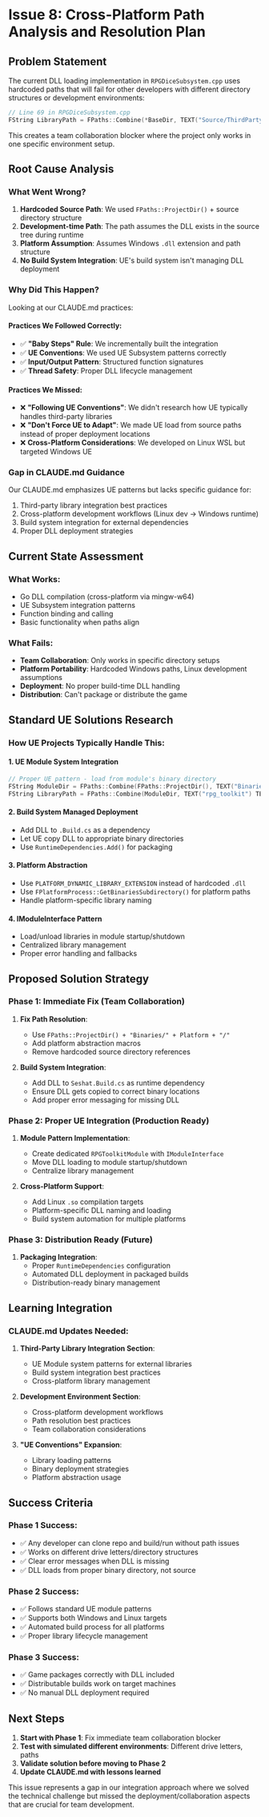 # Issue 8: Cross-Platform Path Analysis and Resolution Plan

## Problem Statement

The current DLL loading implementation in `RPGDiceSubsystem.cpp` uses hardcoded paths that will fail for other developers with different directory structures or development environments:

```cpp
// Line 69 in RPGDiceSubsystem.cpp
FString LibraryPath = FPaths::Combine(*BaseDir, TEXT("Source/ThirdParty/RPGToolkit/rpg_toolkit.dll"));
```

This creates a team collaboration blocker where the project only works in one specific environment setup.

## Root Cause Analysis

### What Went Wrong?
1. **Hardcoded Source Path**: We used `FPaths::ProjectDir()` + source directory structure
2. **Development-time Path**: The path assumes the DLL exists in the source tree during runtime
3. **Platform Assumption**: Assumes Windows `.dll` extension and path structure
4. **No Build System Integration**: UE's build system isn't managing DLL deployment

### Why Did This Happen?
Looking at our CLAUDE.md practices:

#### Practices We Followed Correctly:
- ✅ **"Baby Steps" Rule**: We incrementally built the integration
- ✅ **UE Conventions**: We used UE Subsystem patterns correctly
- ✅ **Input/Output Pattern**: Structured function signatures
- ✅ **Thread Safety**: Proper DLL lifecycle management

#### Practices We Missed:
- ❌ **"Following UE Conventions"**: We didn't research how UE typically handles third-party libraries
- ❌ **"Don't Force UE to Adapt"**: We made UE load from source paths instead of proper deployment locations
- ❌ **Cross-Platform Considerations**: We developed on Linux WSL but targeted Windows UE

### Gap in CLAUDE.md Guidance

Our CLAUDE.md emphasizes UE patterns but lacks specific guidance for:
1. Third-party library integration best practices
2. Cross-platform development workflows (Linux dev → Windows runtime)
3. Build system integration for external dependencies
4. Proper DLL deployment strategies

## Current State Assessment

### What Works:
- Go DLL compilation (cross-platform via mingw-w64)
- UE Subsystem integration patterns
- Function binding and calling
- Basic functionality when paths align

### What Fails:
- **Team Collaboration**: Only works in specific directory setups
- **Platform Portability**: Hardcoded Windows paths, Linux development assumptions
- **Deployment**: No proper build-time DLL handling
- **Distribution**: Can't package or distribute the game

## Standard UE Solutions Research

### How UE Projects Typically Handle This:

#### 1. **UE Module System Integration**
```cpp
// Proper UE pattern - load from module's binary directory
FString ModuleDir = FPaths::Combine(FPaths::ProjectDir(), TEXT("Binaries"), FPlatformProcess::GetBinariesSubdirectory());
FString LibraryPath = FPaths::Combine(ModuleDir, TEXT("rpg_toolkit") TEXT(PLATFORM_DYNAMIC_LIBRARY_EXTENSION));
```

#### 2. **Build System Managed Deployment**
- Add DLL to `.Build.cs` as a dependency
- Let UE copy DLL to appropriate binary directories
- Use `RuntimeDependencies.Add()` for packaging

#### 3. **Platform Abstraction**
- Use `PLATFORM_DYNAMIC_LIBRARY_EXTENSION` instead of hardcoded `.dll`
- Use `FPlatformProcess::GetBinariesSubdirectory()` for platform paths
- Handle platform-specific library naming

#### 4. **IModuleInterface Pattern**
- Load/unload libraries in module startup/shutdown
- Centralized library management
- Proper error handling and fallbacks

## Proposed Solution Strategy

### Phase 1: Immediate Fix (Team Collaboration)
1. **Fix Path Resolution**:
   - Use `FPaths::ProjectDir() + "Binaries/" + Platform + "/"`
   - Add platform abstraction macros
   - Remove hardcoded source directory references

2. **Build System Integration**:
   - Add DLL to `Seshat.Build.cs` as runtime dependency
   - Ensure DLL gets copied to correct binary locations
   - Add proper error messaging for missing DLL

### Phase 2: Proper UE Integration (Production Ready)
1. **Module Pattern Implementation**:
   - Create dedicated `RPGToolkitModule` with `IModuleInterface`
   - Move DLL loading to module startup/shutdown
   - Centralize library management

2. **Cross-Platform Support**:
   - Add Linux `.so` compilation targets
   - Platform-specific DLL naming and loading
   - Build system automation for multiple platforms

### Phase 3: Distribution Ready (Future)
1. **Packaging Integration**:
   - Proper `RuntimeDependencies` configuration
   - Automated DLL deployment in packaged builds
   - Distribution-ready binary management

## Learning Integration

### CLAUDE.md Updates Needed:
1. **Third-Party Library Integration Section**:
   - UE Module system patterns for external libraries
   - Build system integration best practices
   - Cross-platform library management

2. **Development Environment Section**:
   - Cross-platform development workflows
   - Path resolution best practices
   - Team collaboration considerations

3. **"UE Conventions" Expansion**:
   - Library loading patterns
   - Binary deployment strategies
   - Platform abstraction usage

## Success Criteria

### Phase 1 Success:
- ✅ Any developer can clone repo and build/run without path issues
- ✅ Works on different drive letters/directory structures
- ✅ Clear error messages when DLL is missing
- ✅ DLL loads from proper binary directory, not source

### Phase 2 Success:
- ✅ Follows standard UE module patterns
- ✅ Supports both Windows and Linux targets
- ✅ Automated build process for all platforms
- ✅ Proper library lifecycle management

### Phase 3 Success:
- ✅ Game packages correctly with DLL included
- ✅ Distributable builds work on target machines
- ✅ No manual DLL deployment required

## Next Steps

1. **Start with Phase 1**: Fix immediate team collaboration blocker
2. **Test with simulated different environments**: Different drive letters, paths
3. **Validate solution before moving to Phase 2**
4. **Update CLAUDE.md with lessons learned**

This issue represents a gap in our integration approach where we solved the technical challenge but missed the deployment/collaboration aspects that are crucial for team development.